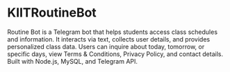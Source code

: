 # KIITRoutineBot
Routine Bot is a Telegram bot that helps students access class schedules and information. It interacts via text, collects user details, and provides personalized class data. Users can inquire about today, tomorrow, or specific days, view Terms &amp; Conditions, Privacy Policy, and contact details. Built with Node.js, MySQL, and Telegram API.
